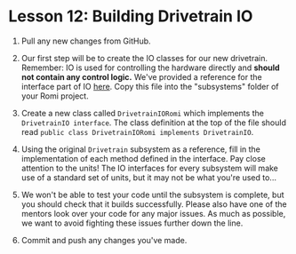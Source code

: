 # Lesson 12: Building Drivetrain IO

1. Pull any new changes from GitHub.

2. Our first step will be to create the IO classes for our new drivetrain. Remember: IO is used for controlling the hardware directly and **should not contain any control logic.** We've provided a reference for the interface part of IO [here](https://github.com/Mechanical-Advantage/FallTraining2021Code/blob/reference/src/main/java/frc/robot/subsystems/DrivetrainIO.java). Copy this file into the "subsystems" folder of your Romi project.

3. Create a new class called `DrivetrainIORomi` which implements the `DrivetrainIO interface`. The class definition at the top of the file should read `public class DrivetrainIORomi implements DrivetrainIO`.

4. Using the original `Drivetrain` subsystem as a reference, fill in the implementation of each method defined in the interface. Pay close attention to the units! The IO interfaces for every subsystem will make use of a standard set of units, but it may not be what you're used to...

5. We won't be able to test your code until the subsystem is complete, but you should check that it builds successfully. Please also have one of the mentors look over your code for any major issues. As much as possible, we want to avoid fighting these issues further down the line.

6. Commit and push any changes you've made.